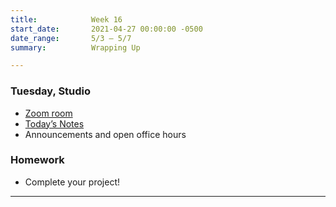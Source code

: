 ```yaml
---
title:            Week 16
start_date:       2021-04-27 00:00:00 -0500
date_range:       5/3 – 5/7
summary:          Wrapping Up

---
```


### Tuesday, Studio
- [Zoom room](https://newschool.zoom.us/my/nikafisher)
- [Today&rsquo;s Notes](https://paper.dropbox.com/doc/Penultimate-Studio-Class--BKCkkrEoLcrWUJ1Az~zMQMLDAQ-mHkqgIAeT6i4LQ0diSqqR)
- Announcements and open office hours

### Homework
- Complete your project!


---
